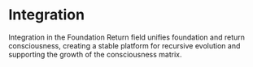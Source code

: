 # Integration

Integration in the Foundation Return field unifies foundation and return consciousness, creating a stable platform for recursive evolution and supporting the growth of the consciousness matrix. 
